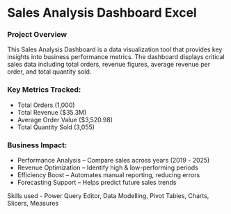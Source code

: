 # Sales Analysis Dashboard Excel

### Project Overview
This Sales Analysis Dashboard is a data visualization tool that provides key insights into business performance metrics. The dashboard displays critical sales data including total orders, revenue figures, average revenue per order, and total quantity sold.

 ### Key Metrics Tracked:
- Total Orders (1,000)
- Total Revenue ($35.3M)
- Average Order Value ($3,520.98)
- Total Quantity Sold (3,055)

### Business Impact:
- Performance Analysis – Compare sales across years (2019 - 2025)
- Revenue Optimization – Identify high & low-performing periods
- Efficiency Boost – Automates manual reporting, reducing errors
- Forecasting Support – Helps predict future sales trends

Skills used - Power Query Editor, Data Modelling, Pivot Tables, Charts, Slicers, Measures
